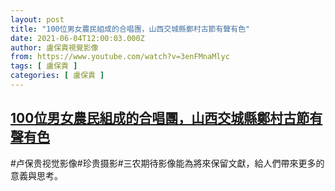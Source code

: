 ```yaml
---
layout: post
title: "100位男女農民組成的合唱團，山西交城縣鄭村古節有聲有色"
date: 2021-06-04T12:00:03.000Z
author: 盧保貴視覺影像
from: https://www.youtube.com/watch?v=3enFMnaMlyc
tags: [ 盧保貴 ]
categories: [ 盧保貴 ]
---
```

<!--1622808003000-->
[100位男女農民組成的合唱團，山西交城縣鄭村古節有聲有色](https://www.youtube.com/watch?v=3enFMnaMlyc)
------

<div>
#卢保贵视觉影像#珍贵摄影#三农期待影像能為將來保留文獻，給人們帶來更多的意義與思考。
</div>
